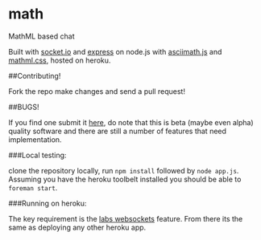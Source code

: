 math
====

MathML based chat

Built with [socket.io](http://socket.io) and [express](http://expressjs.com) on node.js with [asciimath.js](http://mathcs.chapman.edu/~jipsen/mathml/asciimath.html) and [mathml.css](https://github.com/fred-wang/mathml.css/blob/master/mathml.css), hosted on heroku.

##Contributing!

Fork the repo make changes and send a pull request!

##BUGS!

If you find one submit it [here](https://github.com/hansolo669/math/issues), do note that this is beta (maybe even alpha) quality software and there are still a number of features that need implementation.

###Local testing:

clone the repository locally, run `npm install` followed by `node app.js`.  
Assuming you have the heroku toolbelt installed you should be able to `foreman start`.

###Running on heroku:

The key requirement is the [labs websockets](https://devcenter.heroku.com/articles/heroku-labs-websockets) feature. From there its the same as deploying any other heroku app.
